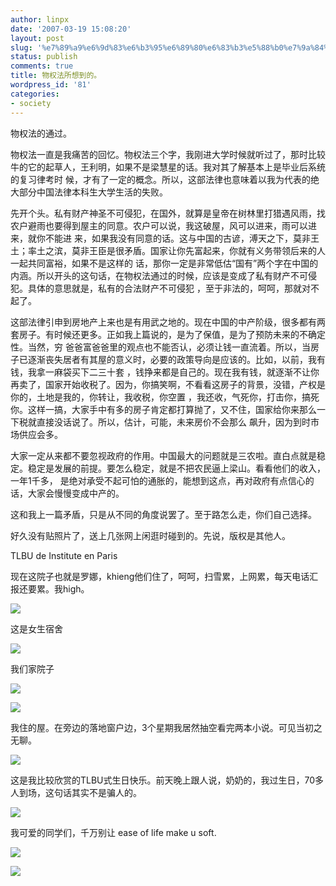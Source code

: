 ```yaml
---
author: linpx
date: '2007-03-19 15:08:20'
layout: post
slug: '%e7%89%a9%e6%9d%83%e6%b3%95%e6%89%80%e6%83%b3%e5%88%b0%e7%9a%84%e3%80%82'
status: publish
comments: true
title: 物权法所想到的。
wordpress_id: '81'
categories:
- society
---
```


  

物权法的通过。

  

  

物权法一直是我痛苦的回忆。物权法三个字，我刚进大学时候就听过了，那时比较牛的它的起草人，王利明，如果不是梁慧星的话。我对其了解基本上是毕业后系统的复习律考时
候，才有了一定的概念。所以，这部法律也意味着以我为代表的绝大部分中国法律本科生大学生活的失败。

  

先开个头。私有财产神圣不可侵犯，在国外，就算是皇帝在树林里打猎遇风雨，找农户避雨也要得到屋主的同意。农户可以说，我这破屋，风可以进来，雨可以进来，就你不能进
来，如果我没有同意的话。这与中国的古谚，溥天之下，莫非王土；率土之滨，莫非王臣是很矛盾。国家让你先富起来，你就有义务带领后来的人一起共同富裕，如果不是这样的
话，那你一定是非常低估“国有”两个字在中国的内涵。所以开头的这句话，在物权法通过的时候，应该是变成了私有财产不可侵犯。具体的意思就是，私有的合法财产不可侵犯
，至于非法的，呵呵，那就对不起了。

  

这部法律引申到房地产上来也是有用武之地的。现在中国的中产阶级，很多都有两套房子。有时候还更多。正如我上篇说的，是为了保值，是为了预防未来的不确定性。当然，穷
爸爸富爸爸里的观点也不能否认，必须让钱一直流着。所以，当房子已逐渐丧失居者有其屋的意义时，必要的政策导向是应该的。比如，以前，我有钱，我拿一麻袋买下二三十套
，钱挣来都是自己的。现在我有钱，就逐渐不让你再卖了，国家开始收税了。因为，你搞笑啊，不看看这房子的背景，没错，产权是你的，土地是我的，你转让，我收税，你空置
，我还收，气死你，打击你，搞死你。这样一搞，大家手中有多的房子肯定都打算抛了，又不住，国家给你来那么一下税就直接没话说了。所以，估计，可能，未来房价不会那么
飙升，因为到时市场供应会多。

  

大家一定从来都不要忽视政府的作用。中国最大的问题就是三农啦。直白点就是稳定。稳定是发展的前提。要怎么稳定，就是不把农民逼上梁山。看看他们的收入，一年1千多，
是绝对承受不起可怕的通胀的，能想到这点，再对政府有点信心的话，大家会慢慢变成中产的。

  

这和我上一篇矛盾，只是从不同的角度说罢了。至于路怎么走，你们自己选择。

好久没有贴照片了，送上几张网上闲逛时碰到的。先说，版权是其他人。

TLBU de Institute en Paris

现在这院子也就是罗娜，khieng他们住了，呵呵，扫雪累，上网累，每天电话汇报还要累。我high。

![](http://farm1.static.flickr.com/145/426921032_bbdc90a0f3.jpg?v=0)

  
这是女生宿舍

  

![](http://farm1.static.flickr.com/168/426921141_1be409d081.jpg?v=0)

  
我们家院子

  

![](http://farm1.static.flickr.com/148/426921197_000d820566.jpg?v=0)

  

![](http://farm1.static.flickr.com/153/426921210_2573653343.jpg?v=0)

  
我住的屋。在旁边的落地窗户边，3个星期我居然抽空看完两本小说。可见当初之无聊。

  

![](http://farm1.static.flickr.com/179/426924994_371a1119f5.jpg?v=0)

  
这是我比较欣赏的TLBU式生日快乐。前天晚上跟人说，奶奶的，我过生日，70多人到场，这句话其实不是骗人的。

  

![](http://farm1.static.flickr.com/172/426927182_bdd89c6779.jpg?v=0)

  
  
我可爱的同学们，千万别让 ease of life make u soft.

  

![](http://farm1.static.flickr.com/162/430348772_48a406c31e.jpg?v=0)

  

![](http://farm1.static.flickr.com/40/430350412_81d07791a0.jpg?v=0)

  

  

  

  

  

  

